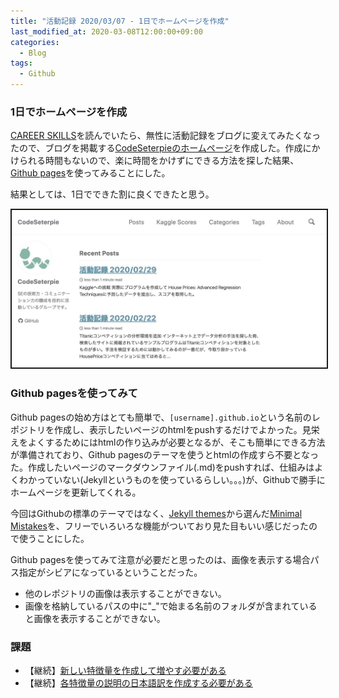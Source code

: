 ```yaml
---
title: "活動記録 2020/03/07 - 1日でホームページを作成"
last_modified_at: 2020-03-08T12:00:00+09:00
categories:
  - Blog
tags:
  - Github
---
```

### 1日でホームページを作成
[CAREER SKILLS](https://www.amazon.co.jp/dp/B07FCYSNXT/ref=dp-kindle-redirect?_encoding=UTF8&btkr=1)を読んでいたら、無性に活動記録をブログに変えてみたくなったので、ブログを掲載する[CodeSeterpieのホームページ](https://codeseterpie.github.io/)を作成した。作成にかけられる時間もないので、楽に時間をかけずにできる方法を探した結果、[Github pages](https://pages.github.com/)を使ってみることにした。

結果としては、1日でできた割に良くできたと思う。

<img src="/assets/images/posts/report_20200307/homepage.jpg" border="2">

### Github pagesを使ってみて
Github pagesの始め方はとても簡単で、`[username].github.io`という名前のレポジトリを作成し、表示したいページのhtmlをpushするだけでよかった。見栄えをよくするためにはhtmlの作り込みが必要となるが、そこも簡単にできる方法が準備されており、Github pagesのテーマを使うとhtmlの作成すら不要となった。作成したいページのマークダウンファイル(.md)をpushすれば、仕組みはよくわかっていない(Jekyllというものを使っているらしい。。。)が、Githubで勝手にホームページを更新してくれる。

今回はGithubの標準のテーマではなく、[Jekyll themes](http://jekyllthemes.org/)から選んだ[Minimal Mistakes](http://jekyllthemes.org/themes/minimal-mistakes/)を、フリーでいろいろな機能がついており見た目もいい感じだったので使うことにした。

Github pagesを使ってみて注意が必要だと思ったのは、画像を表示する場合パス指定がシビアになっているということだった。
  * 他のレポジトリの画像は表示することができない。
  * 画像を格納しているパスの中に"_"で始まる名前のフォルダが含まれていると画像を表示することができない。


### 課題
* 【継続】[新しい特徴量を作成して増やす必要がある](https://github.com/CodeSeterpie/CodeSeterpie/issues/39)
* 【継続】[各特徴量の説明の日本語訳を作成する必要がある](https://github.com/CodeSeterpie/CodeSeterpie/issues/40)
